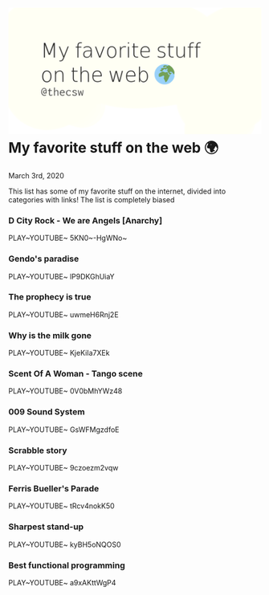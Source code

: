 ![preview](./preview.png)
My favorite stuff on the web 🌍
==============================

March 3rd, 2020

This list has some of my favorite stuff on the internet, divided into
categories with links! The list is completely biased

### D City Rock - We are Angels \[Anarchy\]

PLAY~YOUTUBE~ 5KN0~-HgWNo~

### Gendo\'s paradise

PLAY~YOUTUBE~ lP9DKGhUiaY

### The prophecy is true

PLAY~YOUTUBE~ uwmeH6Rnj2E

### Why is the milk gone

PLAY~YOUTUBE~ KjeKiIa7XEk

### Scent Of A Woman - Tango scene

PLAY~YOUTUBE~ 0V0bMhYWz48

### 009 Sound System

PLAY~YOUTUBE~ GsWFMgzdfoE

### Scrabble story

PLAY~YOUTUBE~ 9czoezm2vqw

### Ferris Bueller\'s Parade

PLAY~YOUTUBE~ tRcv4nokK50

### Sharpest stand-up

PLAY~YOUTUBE~ kyBH5oNQOS0

### Best functional programming

PLAY~YOUTUBE~ a9xAKttWgP4
